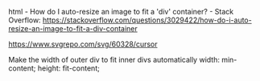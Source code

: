 html - How do I auto-resize an image to fit a 'div' container? - Stack Overflow: https://stackoverflow.com/questions/3029422/how-do-i-auto-resize-an-image-to-fit-a-div-container


https://www.svgrepo.com/svg/60328/cursor

Make the width of outer div to fit inner divs automatically
  width: min-content;
  height: fit-content;

  